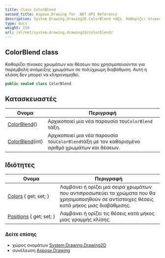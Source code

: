 ```yaml
---
title: Class ColorBlend
second_title: Aspose.Drawing for .NET API Reference
description: System.Drawing.Drawing2D.ColorBlend τάξη. Καθορίζει πίνακες χρωμάτων και θέσεων που χρησιμοποιούνται για παρεμβολή ανάμειξης χρωμάτων σε πολύχρωμη διαβάθμιση. Αυτή η κλάση δεν μπορεί να κληρονομηθεί.
type: docs
weight: 150
url: /el/net/system.drawing.drawing2d/colorblend/
---
```

## ColorBlend class

Καθορίζει πίνακες χρωμάτων και θέσεων που χρησιμοποιούνται για παρεμβολή ανάμειξης χρωμάτων σε πολύχρωμη διαβάθμιση. Αυτή η κλάση δεν μπορεί να κληρονομηθεί.

```csharp
public sealed class ColorBlend
```

## Κατασκευαστές

| Ονομα | Περιγραφή |
| --- | --- |
| [ColorBlend](colorblend/#constructor)() | Αρχικοποιεί μια νέα παρουσία του`ColorBlend` τάξη. |
| [ColorBlend](colorblend/#constructor_1)(int) | Αρχικοποιεί μια νέα παρουσία του`ColorBlend`τάξη με τον καθορισμένο αριθμό χρωμάτων και θέσεων. |

## Ιδιότητες

| Ονομα | Περιγραφή |
| --- | --- |
| [Colors](../../system.drawing.drawing2d/colorblend/colors/) { get; set; } | Λαμβάνει ή ορίζει μια σειρά χρωμάτων που αντιπροσωπεύει τα χρώματα που θα χρησιμοποιηθούν σε αντίστοιχες θέσεις κατά μήκος μιας διαβάθμισης. |
| [Positions](../../system.drawing.drawing2d/colorblend/positions/) { get; set; } | Λαμβάνει ή ορίζει τις θέσεις κατά μήκος μιας γραμμής κλίσης. |

### Δείτε επίσης

* χώρος ονομάτων [System.Drawing.Drawing2D](../../system.drawing.drawing2d/)
* συνέλευση [Aspose.Drawing](../../)


